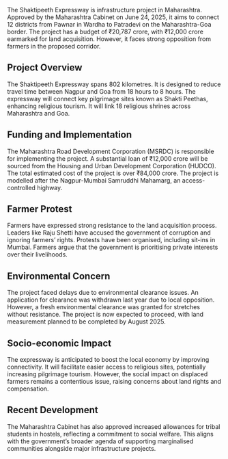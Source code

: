 The Shaktipeeth Expressway is infrastructure project in Maharashtra. Approved by the Maharashtra Cabinet on June 24, 2025, it aims to connect 12 districts from Pawnar in Wardha to Patradevi on the Maharashtra-Goa border. The project has a budget of ₹20,787 crore, with ₹12,000 crore earmarked for land acquisition. However, it faces strong opposition from farmers in the proposed corridor.

## Project Overview

The Shaktipeeth Expressway spans 802 kilometres. It is designed to reduce travel time between Nagpur and Goa from 18 hours to 8 hours. The expressway will connect key pilgrimage sites known as Shakti Peethas, enhancing religious tourism. It will link 18 religious shrines across Maharashtra and Goa.

## Funding and Implementation

The Maharashtra Road Development Corporation (MSRDC) is responsible for implementing the project. A substantial loan of ₹12,000 crore will be sourced from the Housing and Urban Development Corporation (HUDCO). The total estimated cost of the project is over ₹84,000 crore. The project is modelled after the Nagpur-Mumbai Samruddhi Mahamarg, an access-controlled highway.

## Farmer Protest

Farmers have expressed strong resistance to the land acquisition process. Leaders like Raju Shetti have accused the government of corruption and ignoring farmers’ rights. Protests have been organised, including sit-ins in Mumbai. Farmers argue that the government is prioritising private interests over their livelihoods.

## Environmental Concern

The project faced delays due to environmental clearance issues. An application for clearance was withdrawn last year due to local opposition. However, a fresh environmental clearance was granted for stretches without resistance. The project is now expected to proceed, with land measurement planned to be completed by August 2025.

## Socio-economic Impact

The expressway is anticipated to boost the local economy by improving connectivity. It will facilitate easier access to religious sites, potentially increasing pilgrimage tourism. However, the social impact on displaced farmers remains a contentious issue, raising concerns about land rights and compensation.

## Recent Development

The Maharashtra Cabinet has also approved increased allowances for tribal students in hostels, reflecting a commitment to social welfare. This aligns with the government’s broader agenda of supporting marginalised communities alongside major infrastructure projects.
